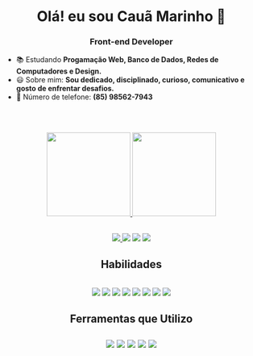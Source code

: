 ### <h1 align="center">Olá! eu sou Cauã Marinho  👋
  <h3 align="center">Front-end Developer</h3>


- 📚 Estudando **Progamação Web, Banco de Dados, Redes de Computadores e Design.**
- 😃 Sobre mim: **Sou dedicado, disciplinado, curioso, comunicativo e gosto de enfrentar desafios.**
- 📳 Número de telefone:  **(85) 98562-7943**
<br>
<br>
<p align="center">
	<a href="https://github.com/MarinhoCM/"> 
	<img height = "166em" src = "https://github-readme-stats.vercel.app/api?username=MarinhoCM&layout=show_icons=true&theme=tokyonight"/>
	<a href="https://github.com/MarinhoCM/"> 
	<img height = "166em" src = "https://github-readme-stats.vercel.app/api/top-langs/?username=MarinhoCM&layout=compact&langs_count=7&theme=tokyonight" />
</p> 
<br>
<div align="center">
  <a href="https://www.instagram.com/cauamarinho0/" target="_blank"> 
    <img src = "https://img.shields.io/badge/Instagram-E4405F?style=for-the-badge&logo=instagram&logoColor=white"target =" _ blank ">
  </a> 
<a href="https://www.facebook.com/profile.php?id=100014051114835" target="_blank"> <img src = "https://img.shields.io/badge/Facebook-1877F2?style=for-the-badge&logo=facebook&logoColor=white"target =" _ blank "></a> 
<a href=
   "www.linkedin.com/in/cauã-marinho-de-sousa-499a4723a" 
   target="_blank">
  <img src = 
     "https://img.shields.io/badge/LinkedIn-0077B5?style=for-the-badge&logo=linkedin&logoColor=white"
     target =" _ blank "></a> 
<a href=
   "marinhoc384@gmail.com" target="_blank"> 
  <img src = 
       "https://img.shields.io/badge/Gmail-D14836?style=for-the-badge&logo=gmail&logoColor=white"target =" _ blank ">
</a>
<br>
  <h2>
    Habilidades
  </h2>
<br>
<a href=""> <img src = "https://img.shields.io/badge/HTML5-E34F26?style=for-the-badge&logo=html5&logoColor=white"target =" _ blank "></a> 
<a href=""> <img src = "https://img.shields.io/badge/CSS3-1572B6?style=for-the-badge&logo=css3&logoColor=white"target =" _ blank "></a> 
<a href=""> <img src = "https://img.shields.io/badge/Java-ED8B00?style=for-the-badge&logo=java&logoColor=white"target =" _ blank "></a> 
<a href=""> <img src = "https://img.shields.io/badge/MySQL-00000F?style=for-the-badge&logo=mysql&logoColor=white"target =" _ blank "></a> 
<a href=""> <img src = "https://img.shields.io/badge/PHP-777BB4?style=for-the-badge&logo=php&logoColor=white"target =" _ blank "></a> 
<a href=""> <img src = "https://img.shields.io/badge/JavaScript-F7DF1E?style=for-the-badge&logo=javascript&logoColor=black"target =" _ blank "></a> 
<a href=""> <img src = "https://img.shields.io/badge/Bootstrap-563D7C?style=for-the-badge&logo=bootstrap&logoColor=white"target =" _ blank "></a> 
<a href=""> <img src = "https://img.shields.io/badge/Canva-%2300C4CC.svg?&style=for-the-badge&logo=Canva&logoColor=white"target =" _ blank "></a> 
<br>
<h2>Ferramentas que Utilizo
<br>
<br>
<a href=""> <img src = "https://img.shields.io/badge/apache%20netbeans-1B6AC6?style=for-the-badge&logo=apache%20netbeans%20IDE&logoColor=white"target =" _ blank "></a> 
<a href=""> <img src = "https://img.shields.io/badge/Eclipse-2C2255?style=for-the-badge&logo=eclipse&logoColor=white"target =" _ blank "></a> 
<a href=""> <img src = "https://img.shields.io/badge/sublime_text-%23575757.svg?&style=for-the-badge&logo=sublime-text&logoColor=important"target =" _ blank "></a> 
<a href=""> <img src = "https://img.shields.io/badge/Visual_Studio_Code-0078D4?style=for-the-badge&logo=visual%20studio%20code&logoColor=white"target =" _ blank "></a> 
<a href=""> <img src = "https://img.shields.io/badge/Notepad++-90E59A.svg?style=for-the-badge&logo=notepad%2B%2B&logoColor=black"target =" _ blank "></a></div>
